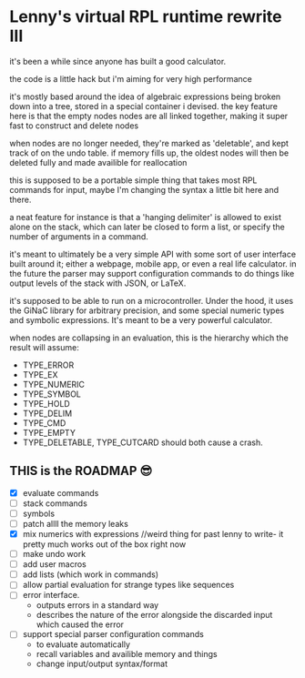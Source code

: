 # Lenny's virtual RPL runtime rewrite III

it's been a while since anyone has built a good calculator.

the code is a little hack but i'm aiming for very high performance

it's mostly based around the idea of algebraic expressions being broken down into a tree, stored in a special container i devised. the key feature here is that the empty nodes nodes are all linked together, making it super fast to construct and delete nodes

when nodes are no longer needed, they're marked as 'deletable', and kept track of on the undo table. if memory fills up, the oldest nodes will then be deleted fully and made availible for reallocation

this is supposed to be a portable simple thing that takes most RPL commands for input, maybe I'm changing the syntax a little bit here and there.

a neat feature for instance is that a 'hanging delimiter' is allowed to exist alone on the stack, which can later be closed to form a list, or specify the number of arguments in a command.

it's meant to ultimately be a very simple API with some sort of user interface built around it; either a webpage, mobile app, or even a real life calculator. in the future the parser may support configuration commands to do things like output levels of the stack with JSON, or LaTeX.

it's supposed to be able to run on a microcontroller. Under the hood, it uses the GiNaC library for arbitrary precision, and some special numeric types and symbolic expressions. It's meant to be a very powerful calculator.

when nodes are collapsing in an evaluation, this is the hierarchy which the result will assume:
- TYPE_ERROR
- TYPE_EX
- TYPE_NUMERIC
- TYPE_SYMBOL
- TYPE_HOLD
- TYPE_DELIM
- TYPE_CMD
- TYPE_EMPTY
- TYPE_DELETABLE, TYPE_CUTCARD should both cause a crash.

## THIS is the ROADMAP 😎

- [x] evaluate commands
- [ ] stack commands
- [ ] symbols
- [ ] patch allll the memory leaks
- [x] mix numerics with expressions //weird thing for past lenny to write- it pretty much works out of the box right now
- [ ] make undo work
- [ ] add user macros
- [ ] add lists (which work in commands)
- [ ] allow partial evaluation for strange types like sequences
- [ ] error interface.
	- outputs errors in a standard way
	- describes the nature of the error alongside the discarded input which caused the error
- [ ] support special parser configuration commands
	- to evaluate automatically
	- recall variables and availible memory and things
	- change input/output syntax/format
